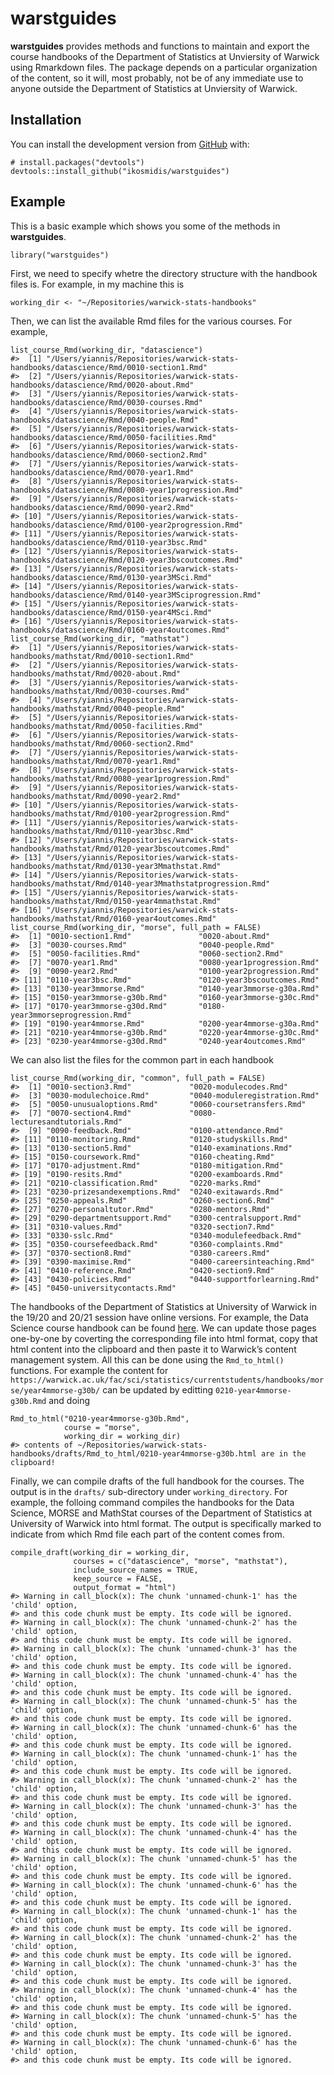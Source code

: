 <!-- README.md is generated from README.Rmd. Please edit that file -->

warstguides
===========

**warstguides** provides methods and functions to maintain and export
the course handbooks of the Department of Statistics at Unviersity of
Warwick using Rmarkdown files. The package depends on a particular
organization of the content, so it will, most probably, not be of any
immediate use to anyone outside the Department of Statistics at
Unviersity of Warwick.

Installation
------------

You can install the development version from
[GitHub](https://github.com/) with:

    # install.packages("devtools")
    devtools::install_github("ikosmidis/warstguides")

Example
-------

This is a basic example which shows you some of the methods in
**warstguides**.

    library("warstguides")

First, we need to specify whetre the directory structure with the
handbook files is. For example, in my machine this is

    working_dir <- "~/Repositories/warwick-stats-handbooks"

Then, we can list the available Rmd files for the various courses. For
example,

    list_course_Rmd(working_dir, "datascience")
    #>  [1] "/Users/yiannis/Repositories/warwick-stats-handbooks/datascience/Rmd/0010-section1.Rmd"            
    #>  [2] "/Users/yiannis/Repositories/warwick-stats-handbooks/datascience/Rmd/0020-about.Rmd"               
    #>  [3] "/Users/yiannis/Repositories/warwick-stats-handbooks/datascience/Rmd/0030-courses.Rmd"             
    #>  [4] "/Users/yiannis/Repositories/warwick-stats-handbooks/datascience/Rmd/0040-people.Rmd"              
    #>  [5] "/Users/yiannis/Repositories/warwick-stats-handbooks/datascience/Rmd/0050-facilities.Rmd"          
    #>  [6] "/Users/yiannis/Repositories/warwick-stats-handbooks/datascience/Rmd/0060-section2.Rmd"            
    #>  [7] "/Users/yiannis/Repositories/warwick-stats-handbooks/datascience/Rmd/0070-year1.Rmd"               
    #>  [8] "/Users/yiannis/Repositories/warwick-stats-handbooks/datascience/Rmd/0080-year1progression.Rmd"    
    #>  [9] "/Users/yiannis/Repositories/warwick-stats-handbooks/datascience/Rmd/0090-year2.Rmd"               
    #> [10] "/Users/yiannis/Repositories/warwick-stats-handbooks/datascience/Rmd/0100-year2progression.Rmd"    
    #> [11] "/Users/yiannis/Repositories/warwick-stats-handbooks/datascience/Rmd/0110-year3bsc.Rmd"            
    #> [12] "/Users/yiannis/Repositories/warwick-stats-handbooks/datascience/Rmd/0120-year3bscoutcomes.Rmd"    
    #> [13] "/Users/yiannis/Repositories/warwick-stats-handbooks/datascience/Rmd/0130-year3MSci.Rmd"           
    #> [14] "/Users/yiannis/Repositories/warwick-stats-handbooks/datascience/Rmd/0140-year3MSciprogression.Rmd"
    #> [15] "/Users/yiannis/Repositories/warwick-stats-handbooks/datascience/Rmd/0150-year4MSci.Rmd"           
    #> [16] "/Users/yiannis/Repositories/warwick-stats-handbooks/datascience/Rmd/0160-year4outcomes.Rmd"
    list_course_Rmd(working_dir, "mathstat")
    #>  [1] "/Users/yiannis/Repositories/warwick-stats-handbooks/mathstat/Rmd/0010-section1.Rmd"                 
    #>  [2] "/Users/yiannis/Repositories/warwick-stats-handbooks/mathstat/Rmd/0020-about.Rmd"                    
    #>  [3] "/Users/yiannis/Repositories/warwick-stats-handbooks/mathstat/Rmd/0030-courses.Rmd"                  
    #>  [4] "/Users/yiannis/Repositories/warwick-stats-handbooks/mathstat/Rmd/0040-people.Rmd"                   
    #>  [5] "/Users/yiannis/Repositories/warwick-stats-handbooks/mathstat/Rmd/0050-facilities.Rmd"               
    #>  [6] "/Users/yiannis/Repositories/warwick-stats-handbooks/mathstat/Rmd/0060-section2.Rmd"                 
    #>  [7] "/Users/yiannis/Repositories/warwick-stats-handbooks/mathstat/Rmd/0070-year1.Rmd"                    
    #>  [8] "/Users/yiannis/Repositories/warwick-stats-handbooks/mathstat/Rmd/0080-year1progression.Rmd"         
    #>  [9] "/Users/yiannis/Repositories/warwick-stats-handbooks/mathstat/Rmd/0090-year2.Rmd"                    
    #> [10] "/Users/yiannis/Repositories/warwick-stats-handbooks/mathstat/Rmd/0100-year2progression.Rmd"         
    #> [11] "/Users/yiannis/Repositories/warwick-stats-handbooks/mathstat/Rmd/0110-year3bsc.Rmd"                 
    #> [12] "/Users/yiannis/Repositories/warwick-stats-handbooks/mathstat/Rmd/0120-year3bscoutcomes.Rmd"         
    #> [13] "/Users/yiannis/Repositories/warwick-stats-handbooks/mathstat/Rmd/0130-year3Mmathstat.Rmd"           
    #> [14] "/Users/yiannis/Repositories/warwick-stats-handbooks/mathstat/Rmd/0140-year3Mmathstatprogression.Rmd"
    #> [15] "/Users/yiannis/Repositories/warwick-stats-handbooks/mathstat/Rmd/0150-year4mmathstat.Rmd"           
    #> [16] "/Users/yiannis/Repositories/warwick-stats-handbooks/mathstat/Rmd/0160-year4outcomes.Rmd"
    list_course_Rmd(working_dir, "morse", full_path = FALSE)
    #>  [1] "0010-section1.Rmd"               "0020-about.Rmd"                 
    #>  [3] "0030-courses.Rmd"                "0040-people.Rmd"                
    #>  [5] "0050-facilities.Rmd"             "0060-section2.Rmd"              
    #>  [7] "0070-year1.Rmd"                  "0080-year1progression.Rmd"      
    #>  [9] "0090-year2.Rmd"                  "0100-year2progression.Rmd"      
    #> [11] "0110-year3bsc.Rmd"               "0120-year3bscoutcomes.Rmd"      
    #> [13] "0130-year3mmorse.Rmd"            "0140-year3mmorse-g30a.Rmd"      
    #> [15] "0150-year3mmorse-g30b.Rmd"       "0160-year3mmorse-g30c.Rmd"      
    #> [17] "0170-year3mmorse-g30d.Rmd"       "0180-year3mmorseprogression.Rmd"
    #> [19] "0190-year4mmorse.Rmd"            "0200-year4mmorse-g30a.Rmd"      
    #> [21] "0210-year4mmorse-g30b.Rmd"       "0220-year4mmorse-g30c.Rmd"      
    #> [23] "0230-year4mmorse-g30d.Rmd"       "0240-year4outcomes.Rmd"

We can also list the files for the common part in each handbook

    list_course_Rmd(working_dir, "common", full_path = FALSE)
    #>  [1] "0010-section3.Rmd"             "0020-modulecodes.Rmd"         
    #>  [3] "0030-modulechoice.Rmd"         "0040-moduleregistration.Rmd"  
    #>  [5] "0050-unusualoptions.Rmd"       "0060-coursetransfers.Rmd"     
    #>  [7] "0070-section4.Rmd"             "0080-lecturesandtutorials.Rmd"
    #>  [9] "0090-feedback.Rmd"             "0100-attendance.Rmd"          
    #> [11] "0110-monitoring.Rmd"           "0120-studyskills.Rmd"         
    #> [13] "0130-section5.Rmd"             "0140-examinations.Rmd"        
    #> [15] "0150-coursework.Rmd"           "0160-cheating.Rmd"            
    #> [17] "0170-adjustment.Rmd"           "0180-mitigation.Rmd"          
    #> [19] "0190-resits.Rmd"               "0200-examboards.Rmd"          
    #> [21] "0210-classification.Rmd"       "0220-marks.Rmd"               
    #> [23] "0230-prizesandexemptions.Rmd"  "0240-exitawards.Rmd"          
    #> [25] "0250-appeals.Rmd"              "0260-section6.Rmd"            
    #> [27] "0270-personaltutor.Rmd"        "0280-mentors.Rmd"             
    #> [29] "0290-departmentsupport.Rmd"    "0300-centralsupport.Rmd"      
    #> [31] "0310-values.Rmd"               "0320-section7.Rmd"            
    #> [33] "0330-sslc.Rmd"                 "0340-modulefeedback.Rmd"      
    #> [35] "0350-coursefeedback.Rmd"       "0360-complaints.Rmd"          
    #> [37] "0370-section8.Rmd"             "0380-careers.Rmd"             
    #> [39] "0390-maximise.Rmd"             "0400-careersinteaching.Rmd"   
    #> [41] "0410-reference.Rmd"            "0420-section9.Rmd"            
    #> [43] "0430-policies.Rmd"             "0440-supportforlearning.Rmd"  
    #> [45] "0450-universitycontacts.Rmd"

The handbooks of the Department of Statistics at University of Warwick
in the 19/20 and 20/21 session have online versions. For example, the
Data Science course handbook can be found
[here](https://warwick.ac.uk/fac/sci/statistics/currentstudents/handbooks/datascience).
We can update those pages one-by-one by coverting the corresponding file
into html format, copy that html content into the clipboard and then
paste it to Warwick’s content management system. All this can be done
using the `Rmd_to_html()` functions. For example the content for
`https://warwick.ac.uk/fac/sci/statistics/currentstudents/handbooks/morse/year4mmorse-g30b/`
can be updated by editting `0210-year4mmorse-g30b.Rmd` and doing

    Rmd_to_html("0210-year4mmorse-g30b.Rmd",
                course = "morse",
                working_dir = working_dir)
    #> contents of ~/Repositories/warwick-stats-handbooks/drafts/Rmd_to_html/0210-year4mmorse-g30b.html are in the clipboard!

Finally, we can compile drafts of the full handbook for the courses. The
output is in the `drafts/` sub-directory under `working_directory`. For
example, the folloing command compiles the handbooks for the Data
Science, MORSE and MathStat courses of the Department of Statistics at
University of Warwick into html format. The output is specifically
marked to indicate from which Rmd file each part of the content comes
from.

    compile_draft(working_dir = working_dir,
                  courses = c("datascience", "morse", "mathstat"),
                  include_source_names = TRUE,
                  keep_source = FALSE,
                  output_format = "html")
    #> Warning in call_block(x): The chunk 'unnamed-chunk-1' has the 'child' option,
    #> and this code chunk must be empty. Its code will be ignored.
    #> Warning in call_block(x): The chunk 'unnamed-chunk-2' has the 'child' option,
    #> and this code chunk must be empty. Its code will be ignored.
    #> Warning in call_block(x): The chunk 'unnamed-chunk-3' has the 'child' option,
    #> and this code chunk must be empty. Its code will be ignored.
    #> Warning in call_block(x): The chunk 'unnamed-chunk-4' has the 'child' option,
    #> and this code chunk must be empty. Its code will be ignored.
    #> Warning in call_block(x): The chunk 'unnamed-chunk-5' has the 'child' option,
    #> and this code chunk must be empty. Its code will be ignored.
    #> Warning in call_block(x): The chunk 'unnamed-chunk-6' has the 'child' option,
    #> and this code chunk must be empty. Its code will be ignored.
    #> Warning in call_block(x): The chunk 'unnamed-chunk-1' has the 'child' option,
    #> and this code chunk must be empty. Its code will be ignored.
    #> Warning in call_block(x): The chunk 'unnamed-chunk-2' has the 'child' option,
    #> and this code chunk must be empty. Its code will be ignored.
    #> Warning in call_block(x): The chunk 'unnamed-chunk-3' has the 'child' option,
    #> and this code chunk must be empty. Its code will be ignored.
    #> Warning in call_block(x): The chunk 'unnamed-chunk-4' has the 'child' option,
    #> and this code chunk must be empty. Its code will be ignored.
    #> Warning in call_block(x): The chunk 'unnamed-chunk-5' has the 'child' option,
    #> and this code chunk must be empty. Its code will be ignored.
    #> Warning in call_block(x): The chunk 'unnamed-chunk-6' has the 'child' option,
    #> and this code chunk must be empty. Its code will be ignored.
    #> Warning in call_block(x): The chunk 'unnamed-chunk-1' has the 'child' option,
    #> and this code chunk must be empty. Its code will be ignored.
    #> Warning in call_block(x): The chunk 'unnamed-chunk-2' has the 'child' option,
    #> and this code chunk must be empty. Its code will be ignored.
    #> Warning in call_block(x): The chunk 'unnamed-chunk-3' has the 'child' option,
    #> and this code chunk must be empty. Its code will be ignored.
    #> Warning in call_block(x): The chunk 'unnamed-chunk-4' has the 'child' option,
    #> and this code chunk must be empty. Its code will be ignored.
    #> Warning in call_block(x): The chunk 'unnamed-chunk-5' has the 'child' option,
    #> and this code chunk must be empty. Its code will be ignored.
    #> Warning in call_block(x): The chunk 'unnamed-chunk-6' has the 'child' option,
    #> and this code chunk must be empty. Its code will be ignored.
